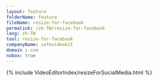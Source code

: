 ```yaml
---
layout: feature
folderName: feature
fileName: resize-for-facebook
permalink: /zh-TW/resize-for-facebook
lang: zh-TW
tool: resize-for-facebook
companyName: safevideokit
domain : com
nobox: true
---
```


{% include VideoEditorIndex/resizeForSocialMedia.html %}

   
